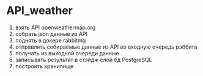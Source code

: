 # API_weather
1) взять API openweathermap.org
2) собрать json данные из API
3) поднять в докере rabbitmq
4) отправлять собираемые данные из API во входную очередь рэббита
5) получать из выходной очереди данные
6) записывать результат в стэйдж слой бд PostgreSQL
7) построить хранилище
